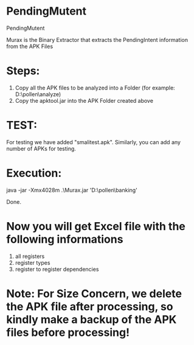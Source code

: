 # PendingMutent
PendingMutent

Murax is the Binary Extractor that extracts the PendingIntent information from the APK Files

# Steps:

  1)  Copy all the APK files to be analyzed into a Folder (for example: D:\pollen\analyze)
  2)  Copy the apktool.jar into the APK Folder created above 

# TEST:
For testing we have added "smalitest.apk". 
Similarly, you can add any number of APKs for testing.

# Execution:

java -jar -Xmx4028m .\Murax.jar 'D:\pollen\banking'

Done.

# Now you will get Excel file with the following informations
  1) all registers
  2) register types
  3) register to register dependencies

# Note: For Size Concern, we delete the APK file after processing, so kindly make a backup of the APK files before processing!
